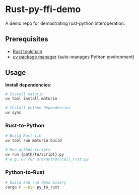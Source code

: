# Rust-py-ffi-demo

A demo repo for demostrating rust-python interoperation.

## Prerequisites
- [Rust toolchain](https://www.rust-lang.org/tools/install)
- [uv package manager](https://docs.astral.sh/uv/getting-started/installation/) (auto-manages Python environment)


## Usage

**Install dependencies**:
```bash
# Install maturin
uv tool install maturin

# Install python dependencies
uv sync
```

### Rust-to-Python


```bash
# Build Rust lib
uv tool run maturin build

# Run python scripts
uv run {path/to/script}.py
# e.g. uv run src/python/call_rust.py

```

### Python-to-Rust

```bash
# build and run demo binary
cargo r --bin py_to_rust

```







